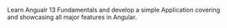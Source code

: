 Learn Angualr 13 Fundamentals and develop a simple Application covering and showcasing all major features in Angular.
